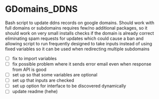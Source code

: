 # GDomains_DDNS
Bash script to update ddns records on google domains.
Should work with full domains or subdomains
requires few/no additional packages, so it should work on very small installs
checks if the domain is already correct eliminating spam requests for updates which could cause a ban and allowing script to run frequently
designed to take inputs instead of using fixed variables so it can be used when redirecting multiple subdomains

* [ ] fix to import variables
* [ ] fix possible problem where it sends error email even when response from API is good
* [ ] set up so that some variables are optional
* [ ] set up that inputs are checked
* [ ] set up option for interface to be discovered dynamically
* [ ] update readme (hehe)
